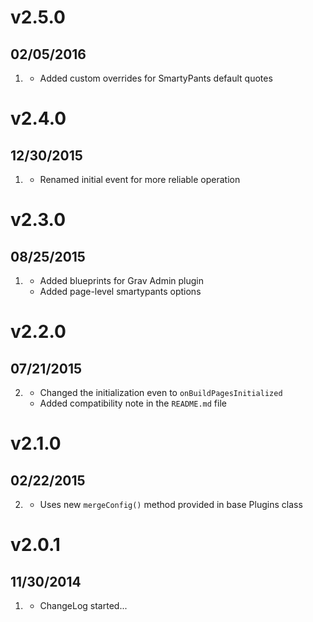 # v2.5.0
## 02/05/2016

1. [](#new)
    * Added custom overrides for SmartyPants default quotes

# v2.4.0
## 12/30/2015

1. [](#improved)
    * Renamed initial event for more reliable operation

# v2.3.0
## 08/25/2015

1. [](#improved)
    * Added blueprints for Grav Admin plugin
    * Added page-level smartypants options

# v2.2.0
## 07/21/2015

2. [](#improved)
    * Changed the initialization even to `onBuildPagesInitialized`
    * Added compatibility note in the `README.md` file
    
# v2.1.0
## 02/22/2015

2. [](#improved)
    * Uses new `mergeConfig()` method provided in base Plugins class

# v2.0.1
## 11/30/2014

1. [](#new)
    * ChangeLog started...
